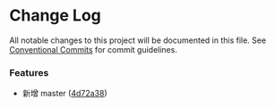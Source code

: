 # Change Log

All notable changes to this project will be documented in this file.
See [Conventional Commits](https://conventionalcommits.org) for commit guidelines.

### Features

- 新增 master ([4d72a38](https://github.com/encode-studio-fe/fe-spec/commit/4d72a3861e4e7bd7a76ed375d4e0b6944833ae65))
